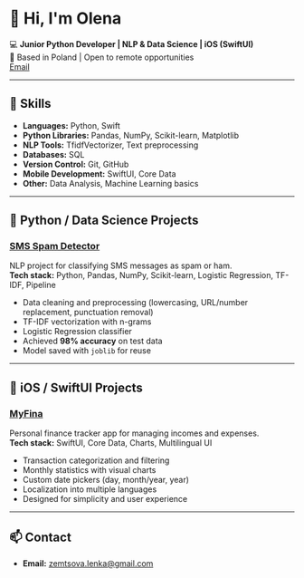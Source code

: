 # 👋 Hi, I'm Olena

💻 **Junior Python Developer | NLP & Data Science | iOS (SwiftUI)**  
📍 Based in Poland | Open to remote opportunities  
[Email](mailto:zemtsova.lenka@gmail.com)  

---

## 🚀 Skills
- **Languages:** Python, Swift
- **Python Libraries:** Pandas, NumPy, Scikit-learn, Matplotlib
- **NLP Tools:** TfidfVectorizer, Text preprocessing
- **Databases:** SQL
- **Version Control:** Git, GitHub
- **Mobile Development:** SwiftUI, Core Data
- **Other:** Data Analysis, Machine Learning basics

---

## 📂 Python / Data Science Projects

### [SMS Spam Detector](https://github.com/OlenaZ-Dev/sms-spam-detector)
NLP project for classifying SMS messages as spam or ham.  
**Tech stack:** Python, Pandas, NumPy, Scikit-learn, Logistic Regression, TF-IDF, Pipeline  
- Data cleaning and preprocessing (lowercasing, URL/number replacement, punctuation removal)
- TF-IDF vectorization with n-grams
- Logistic Regression classifier
- Achieved **98% accuracy** on test data
- Model saved with `joblib` for reuse

---

## 📱 iOS / SwiftUI Projects

### [MyFina](https://github.com/OlenaZ-Dev/MyFina)
Personal finance tracker app for managing incomes and expenses.  
**Tech stack:** SwiftUI, Core Data, Charts, Multilingual UI  
- Transaction categorization and filtering
- Monthly statistics with visual charts
- Custom date pickers (day, month/year, year)
- Localization into multiple languages
- Designed for simplicity and user experience

---

## 📫 Contact
- **Email:** zemtsova.lenka@gmail.com
